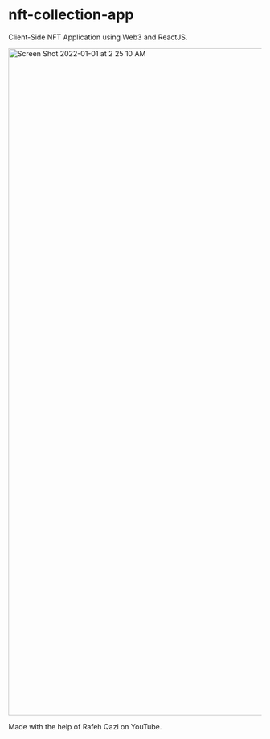 # nft-collection-app
Client-Side NFT Application using Web3 and ReactJS.

<img width="1327" alt="Screen Shot 2022-01-01 at 2 25 10 AM" src="https://user-images.githubusercontent.com/54961512/147847312-e9c13520-b038-46da-8ed3-1fbe400928ac.png">

Made with the help of Rafeh Qazi on YouTube.
